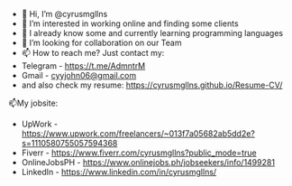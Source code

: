 - 👋 Hi, I’m @cyrusmgllns
- 👀 I’m interested in working online and finding some clients
- 🌱 I already know some and currently learning programming languages
- 💞️ I’m looking for collaboration on our Team
- 📫 How to reach me? Just contact my:
- Telegram - https://t.me/AdmntrM
- Gmail - cyyjohn06@gmail.com
- and also check my resume: https://cyrusmgllns.github.io/Resume-CV/

📫My jobsite:
- UpWork - https://www.upwork.com/freelancers/~013f7a05682ab5dd2e?s=1110580755057594368
- Fiverr - https://www.fiverr.com/cyrusmgllns?public_mode=true
- OnlineJobsPH - https://www.onlinejobs.ph/jobseekers/info/1499281
- LinkedIn - https://www.linkedin.com/in/cyrusmgllns/
